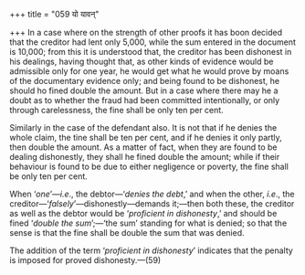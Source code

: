 +++
title = "059 यो यावन्"

+++
In a case where on the strength of other proofs it has boon decided that
the creditor had lent only 5,000, while the sum entered in the document
is 10,000; from this it is understood that, the creditor has been
dishonest in his dealings, having thought that, as other kinds of
evidence would be admissible only for one year, he would get what he
would prove by moans of the documentary evidence only; and being found
to be dishonest, he should ho fined double the amount. But in a case
where there may he a doubt as to whether the fraud had been committed
intentionally, or only through carelessness, the fine shall be only ten
per cent.

Similarly in the case of the defendant also. It is not that if he denies
the whole claim, the tine shall be ten per cent, and if he denies it
only partly, then double the amount. As a matter of fact, when they are
found to be dealing dishonestly, they shall he fined double the amount;
while if their behaviour is found to be due to either negligence or
poverty, the fine shall be only ten per cent.

When ‘*one*’—*i.e*., the debtor—‘*denies the debt*,’ and when the other,
*i.e*., the creditor—‘*falsely*’—dishonestly—demands it;—then both
these, the creditor as well as the debtor would be ‘*proficient in
dishonesty*,’ and should be fined ‘*double the sum*’;—‘the sum’ standing
for what is denied; so that the sense is that the fine shall be double
the sum that was denied.

The addition of the term ‘*proficient in dishonesty*’ indicates that the
penalty is imposed for proved dishonesty.—(59)


